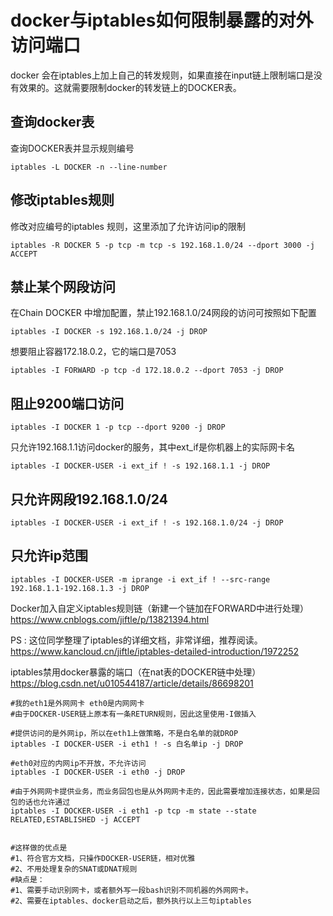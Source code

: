 # docker与iptables如何限制暴露的对外访问端口



docker 会在iptables上加上自己的转发规则，如果直接在input链上限制端口是没有效果的。这就需要限制docker的转发链上的DOCKER表。



## 查询docker表

查询DOCKER表并显示规则编号

```
iptables -L DOCKER -n --line-number
```



## 修改iptables规则

修改对应编号的iptables 规则，这里添加了允许访问ip的限制

```
iptables -R DOCKER 5 -p tcp -m tcp -s 192.168.1.0/24 --dport 3000 -j ACCEPT
```



## 禁止某个网段访问

在Chain DOCKER 中增加配置，禁止192.168.1.0/24网段的访问可按照如下配置

```
iptables -I DOCKER -s 192.168.1.0/24 -j DROP
```



想要阻止容器172.18.0.2，它的端口是7053

```
iptables -I FORWARD -p tcp -d 172.18.0.2 --dport 7053 -j DROP
```



## 阻止9200端口访问

```
iptables -I DOCKER 1 -p tcp --dport 9200 -j DROP
```



只允许192.168.1.1访问docker的服务，其中ext_if是你机器上的实际网卡名

```
iptables -I DOCKER-USER -i ext_if ! -s 192.168.1.1 -j DROP
```

## 只允许网段192.168.1.0/24

```
iptables -I DOCKER-USER -i ext_if ! -s 192.168.1.0/24 -j DROP
```



## 只允许ip范围

```
iptables -I DOCKER-USER -m iprange -i ext_if ! --src-range 192.168.1.1-192.168.1.3 -j DROP
```



Docker加入自定义iptables规则链（新建一个链加在FORWARD中进行处理）
https://www.cnblogs.com/jiftle/p/13821394.html



PS : 这位同学整理了iptables的详细文档，非常详细，推荐阅读。
https://www.kancloud.cn/jiftle/iptables-detailed-introduction/1972252



iptables禁用docker暴露的端口（在nat表的DOCKER链中处理）
https://blog.csdn.net/u010544187/article/details/86698201



```
#我的eth1是外网网卡 eth0是内网网卡
#由于DOCKER-USER链上原本有一条RETURN规则，因此这里使用-I做插入
 
#提供访问的是外网ip，所以在eth1上做策略，不是白名单的就DROP
iptables -I DOCKER-USER -i eth1 ! -s 白名单ip -j DROP
 
#eth0对应的内网ip不开放，不允许访问
iptables -I DOCKER-USER -i eth0 -j DROP
 
#由于外网网卡提供业务，而业务回包也是从外网网卡走的，因此需要增加连接状态，如果是回包的话也允许通过
iptables -I DOCKER-USER -i eth1 -p tcp -m state --state RELATED,ESTABLISHED -j ACCEPT
 
 
#这样做的优点是
#1、符合官方文档，只操作DOCKER-USER链，相对优雅
#2、不用处理复杂的SNAT或DNAT规则
#缺点是：
#1、需要手动识别网卡，或者额外写一段bash识别不同机器的外网网卡。
#2、需要在iptables、docker启动之后，额外执行以上三句iptables
```

